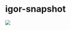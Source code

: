 # igor-snapshot

![](http://img.f.hatena.ne.jp/images/fotolife/r/ryotako/20160806/20160806015513.gif)
